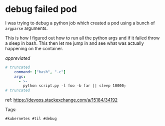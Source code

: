 # debug failed pod

I was trying to debug a python job which created a pod using
a bunch of `argparse` arguments.

This is how I figured out how to run all the python args and if
it failed throw a sleep in bash. This then let me jump in 
and see what was actually happening on the container.

*appreviated*

```yaml
# truncated
    command: ["bash", "-c"]
    args:
      - >-
        python script.py -l foo -b far || sleep 10000;
# truncated
```

ref: https://devops.stackexchange.com/a/15184/34192

Tags:

    #kubernetes #til #debug

